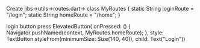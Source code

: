 Create libs->utils->routes.dart->
class MyRoutes {
  static String loginRoute = "/login";
  static String homeRoute = "/home";
}

login button press
 ElevatedButton(
                    onPressed: () {
                      Navigator.pushNamed(context, MyRoutes.homeRoute);
                    },
                    style: TextButton.styleFrom(minimumSize: Size(140, 40)),
                    child: Text("Login"))

